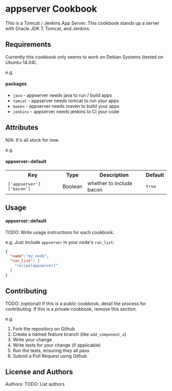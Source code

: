 appserver Cookbook
==================
This is a Tomcat / Jenkins App Server.  This cookbook stands up a server with Oracle JDK 7, Tomcat, and Jenkins.

Requirements
------------
Currently this cookbook only seems to work on Debian Systems (tested on Ubuntu-14.04).

e.g.
#### packages
- `java` - appserver needs java to run / build apps
- `tomcat` - appserver needs tomcat to run your apps
- `maven` - appserver needs maven to build your apps
- `jenkins` - appserver needs jenkins to CI your code

Attributes
----------
N/A: It's all stock for now.

e.g.
#### appserver::default
<table>
  <tr>
    <th>Key</th>
    <th>Type</th>
    <th>Description</th>
    <th>Default</th>
  </tr>
  <tr>
    <td><tt>['appserver']['bacon']</tt></td>
    <td>Boolean</td>
    <td>whether to include bacon</td>
    <td><tt>true</tt></td>
  </tr>
</table>

Usage
-----
#### appserver::default
TODO: Write usage instructions for each cookbook.

e.g.
Just include `appserver` in your node's `run_list`:

```json
{
  "name":"my_node",
  "run_list": [
    "recipe[appserver]"
  ]
}
```

Contributing
------------
TODO: (optional) If this is a public cookbook, detail the process for contributing. If this is a private cookbook, remove this section.

e.g.
1. Fork the repository on Github
2. Create a named feature branch (like `add_component_x`)
3. Write your change
4. Write tests for your change (if applicable)
5. Run the tests, ensuring they all pass
6. Submit a Pull Request using Github

License and Authors
-------------------
Authors: TODO: List authors
